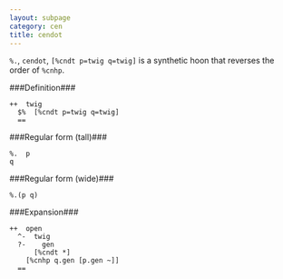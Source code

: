 ```yaml
---
layout: subpage
category: cen
title: cendot
---
```


`%.`, `cendot`, `[%cndt p=twig q=twig]` is a synthetic hoon that
reverses the order of `%cnhp`.

###Definition###

    ++  twig  
      $%  [%cndt p=twig q=twig]
      ==

###Regular form (tall)###

    %.  p
    q

###Regular form (wide)###

    %.(p q)

###Expansion###
    
    ++  open
      ^-  twig
      ?-    gen
          [%cndt *]
        [%cnhp q.gen [p.gen ~]]
      ==
